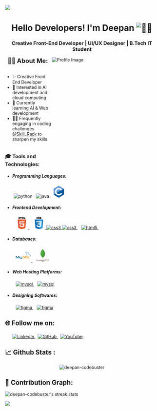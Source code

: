 <img src="https://media.licdn.com/dms/image/v2/D5616AQFYkLpLREFIEQ/profile-displaybackgroundimage-shrink_350_1400/profile-displaybackgroundimage-shrink_350_1400/0/1736496910993?e=1741824000&v=beta&t=DpirF9CUO4twjlvL32d8F_YRpcJS28hH7XgObaW4Oco">

<h1 align="center" > Hello Developers!&nbsp;I'm Deepan 
 <img src="https://cdnl.iconscout.com/lottie/premium/thumb/happy-robot-say-hai-5665357-4729052.gif" alt="👋🏻" width="90">
</h1>

<h3 align="center">Creative Front-End Developer | UI/UX Designer | B.Tech IT Student</h3>

 
 <img align="right" src="https://user-images.githubusercontent.com/74038190/229223263-cf2e4b07-2615-4f87-9c38-e37600f8381a.gif" alt="Profile Image" width="350" height="370">

<div style="display: flex; align-items: center;">
  <div style="flex: 1;">
   &nbsp; <b style="font-size:20px;">👨‍💻 About Me:</b>
    <br>
    <br>
    <ul>
      <li>✨ Creative Front End Developer</li>
      <li>🚀 Interested in AI development and cloud computing</li>
      <li>🌱 Currently learning AI & Web development</li>
      <li>👨‍💻 Frequently engaging in coding challenges <a href="https://www.skillrack.com/faces/resume.xhtml?id=435080&key=fc747fca1ab7cbf2163179d0ff9e8eed6158e5d9">@Skill_Rack</a> to sharpen my skills</li> </ul>
      
      

   
  </div>
</div>








<h3>🎓 Tools and Technologies:</h3>

<ul>
<li><h5>Programming Languages:</li>

</ul>

&nbsp;&nbsp;&nbsp;&nbsp;&nbsp;&nbsp; <img src="https://user-images.githubusercontent.com/25181517/183423507-c056a6f9-1ba8-4312-a350-19bcbc5a8697.png" alt="python" width="40" height="40"/> &nbsp;
  <img src="https://user-images.githubusercontent.com/25181517/117201156-9a724800-adec-11eb-9a9d-3cd0f67da4bc.png" alt="java" width="45" height="44"/> &nbsp;
<a href="https://www.cprogramming.com/" target="_blank" rel="noreferrer"> <img src="https://raw.githubusercontent.com/devicons/devicon/master/icons/c/c-original.svg" alt="c" width="40" height="40"/> </a>

<ul>
<li><h5>Frontend Development:</li>
</ul>
&nbsp;&nbsp;&nbsp;&nbsp;&nbsp;&nbsp;&nbsp;&nbsp;
<a href="https://www.w3.org/html/" target="_blank" rel="noreferrer"> <img src="https://raw.githubusercontent.com/devicons/devicon/master/icons/html5/html5-original-wordmark.svg" alt="html5" width="40" height="40"/> </a>&nbsp;&nbsp;
 <a href="https://www.w3schools.com/css/" target="_blank" rel="noreferrer"> <img src="https://raw.githubusercontent.com/devicons/devicon/master/icons/css3/css3-original-wordmark.svg" alt="css3" width="40" height="40"/> </a>
  <a href="https://www.w3schools.com/css/" target="_blank" rel="noreferrer"> <img src="https://logos-marques.com/wp-content/uploads/2021/03/JavaScript-Logo.png" alt="css3" width="70" height="40"/> </a>
  <a href="https://www.w3schools.com/css/" target="_blank" rel="noreferrer"> <img src="https://camo.githubusercontent.com/ea3c145923463699dc1bca226f1b1d3c0efbcb75217e858d64441f25709528a0/68747470733a2f2f63646e2e737667706f726e2e636f6d2f6c6f676f732f626f6f7473747261702e737667" alt="css3" width="40" height="35"/> </a>&nbsp;&nbsp;
<a href="https://www.w3.org/html/" target="_blank" rel="noreferrer"> <img src="https://camo.githubusercontent.com/c58210be26f471fb41ad12dff8c9700c1c4889c2840b1269b31307062ff2e305/68747470733a2f2f63646e2e737667706f726e2e636f6d2f6c6f676f732f72656163742e737667" alt="html5" width="40" height="35"/> </a>&nbsp;&nbsp;


<ul>
<li><h5>Databases:</li>
</ul>
&nbsp;&nbsp;&nbsp;&nbsp;&nbsp;&nbsp;&nbsp;&nbsp;
<a href="https://www.mysql.com/" target="_blank" rel="noreferrer"> <img src="https://raw.githubusercontent.com/devicons/devicon/master/icons/mysql/mysql-original-wordmark.svg" alt="mysql" width="50" height="45"/> </a>&nbsp;&nbsp;
<a href="https://www.mongodb.com/" target="_blank" rel="noreferrer"> <img src="https://raw.githubusercontent.com/devicons/devicon/master/icons/mongodb/mongodb-original-wordmark.svg" alt="mongodb" width="45" height="45"/> </a> 


<ul>
<li><h5>Web Hosting Platforms:</li>
</ul>
&nbsp;&nbsp;&nbsp;&nbsp;&nbsp;&nbsp;&nbsp;&nbsp;
<a href="https://www.mysql.com/" target="_blank" rel="noreferrer"> <img src="https://upload.wikimedia.org/wikipedia/commons/thumb/5/5e/Vercel_logo_black.svg/2560px-Vercel_logo_black.svg.png" alt="mysql" width="70" height="20"/> </a>&nbsp;&nbsp;
<a href="https://www.mysql.com/" target="_blank" rel="noreferrer"> <img src="https://upload.wikimedia.org/wikipedia/commons/thumb/b/b8/Netlify_logo.svg/1200px-Netlify_logo.svg.png" alt="mysql" width="70" height="22"/> </a>

<ul>
<li><h5>Designing Softwares:</li>
</ul>
&nbsp;&nbsp;&nbsp;&nbsp;&nbsp;&nbsp;&nbsp;&nbsp;
<a href="https://www.com/" target="_blank" rel="noreferrer"> <img src="https://www.vectorlogo.zone/logos/figma/figma-icon.svg" alt="figma" width="40" height="40"/> </a>&nbsp;&nbsp;
<a href="https://www.com/" target="_blank" rel="noreferrer"> <img src="https://freelogopng.com/images/all_img/1656733637logo-canva-png.png" alt="figma" width="40" height="40"/> </a>

 

 
<br>


## 🌐 Follow me on:

<p>
  &nbsp; &nbsp; &nbsp; <a href="https://www.linkedin.com/in/deepan-balu">
    <img style="margin-top:6px;" src="https://cdn1.iconfinder.com/data/icons/logotypes/32/circle-linkedin-512.png" alt="LinkedIn" width="27">
  </a>
  &nbsp;
  <a href="https://github.com/Deepan-CodeBuster">
    <img src="https://seeklogo.com/images/G/github-logo-7880D80B8D-seeklogo.com.png" alt="GitHub" width="27">
  </a>
  &nbsp;
  <a href="https://www.youtube.com/@codes_buster">
    <img src="https://cdn.pixabay.com/photo/2016/11/19/03/08/youtube-1837872_1280.png" alt="YouTube" height="26" width="37">
  </a>
</p>


## 📈 Github Stats :

<div style="display: flex; justify-content: center;">
<!--   <img align="left" src="https://github-readme-stats.vercel.app/api/top-langs?username=deepan-codebuster&show_icons=true&locale=en&layout=compact&theme=radical" alt="deepan-codebuster" style="width: 400px;" /> -->
 <center>
  <img align="center" src="https://github-readme-stats.vercel.app/api?username=deepan-codebuster&show_icons=true&locale=en&theme=radical" alt="deepan-codebuster" style="width: 400px;" />
 </center>
 </div>


## 🌟 Contribution Graph:

<p>
  <img src="https://github-readme-streak-stats.herokuapp.com/?user=deepan-codebuster&theme=radical" alt="deepan-codebuster's streak stats"/>
</p>

![](https://github-readme-stats.vercel.app/api/top-langs/?username=deepan-codebuster&theme=dark&hide_border=false&include_all_commits=false&count_private=false&layout=compact)
 
